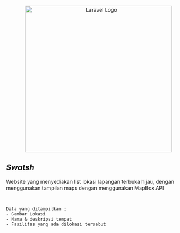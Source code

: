 <p align="center"><a href="https://laravel.com" target="_blank"><img src="https://raw.githubusercontent.com/laravel/art/master/logo-lockup/5%20SVG/2%20CMYK/1%20Full%20Color/laravel-logolockup-cmyk-red.svg" width="400" alt="Laravel Logo"></a></p> 

## <i>Swatsh</i>
Website yang menyediakan list lokasi lapangan terbuka hijau, dengan menggunakan tampilan maps dengan menggunakan MapBox API
```


Data yang ditampilkan :
- Gambar Lokasi
- Nama & deskripsi tempat
- Fasilitas yang ada dilokasi tersebut
```
